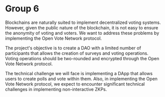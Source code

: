 # Group 6

Blockchains are naturally suited to implement decentralized voting systems. However, given the public nature of the blockchain, it is not easy to ensure the anonymity of voting and voters. We want to address these problems by implementing the Open Vote Network protocol. 

The project's objective is to create a DAO with a limited number of participants that allows the creation of surveys and voting operations. Voting operations should be two-rounded and encrypted through the Open Vote Network protocol.

The technical challenge we will face is implementing a DApp that allows users to create polls and vote within them. Also, in implementing the Open Vote Network protocol, we expect to encounter significant technical challenges in implementing non-interactive ZKPs.

